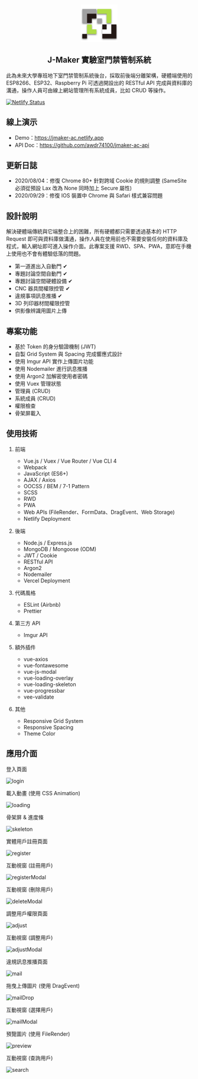 <div align="center">
   <a href="https://jmaker-ac.netlify.app" title="JammeryHQ" target="_blank">
      <img src="https://raw.githubusercontent.com/awdr74100/jmaker-ac/master/src/assets/img/logo.png" alt="JMaker" width="100">
   </a>
   <h2>J-Maker 實驗室門禁管制系統</h2>
</div>

此為未來大學專班地下室門禁管制系統後台，採取前後端分離架構，硬體端使用的 ESP8266、ESP32、Raspberry Pi 可透過開設出的 RESTful API 完成與資料庫的溝通，操作人員可由線上網站管理所有系統成員，比如 CRUD 等操作。

[![Netlify Status](https://api.netlify.com/api/v1/badges/5a6cab16-bf71-489b-ba5e-59ede1af1b01/deploy-status)](https://app.netlify.com/sites/jmaker-ac/deploys)

## 線上演示

- Demo：https://jmaker-ac.netlify.app
- API Doc：https://github.com/awdr74100/jmaker-ac-api

## 更新日誌

- 2020/08/04：修復 Chrome 80+ 針對跨域 Cookie 的規則調整 (SameSite 必須從預設 Lax 改為 None 同時加上 Secure 屬性)
- 2020/09/29：修復 IOS 裝置中 Chrome 與 Safari 樣式兼容問題

## 設計說明

解決硬體端傳統與它端整合上的困難，所有硬體都只需要透過基本的 HTTP Request 即可與資料庫做溝通，操作人員在使用前也不需要安裝任何的資料庫及程式，輸入網址即可進入操作介面。此專案支援 RWD、SPA、PWA，意即在手機上使用也不會有體驗低落的問題。

- 第一道進出入自動門 ✔
- 專題討論空間自動門 ✔
- 專題討論空間硬體設備 ✔
- CNC 器具間權限控管 ✔
- 違規事項訊息推播 ✔
- 3D 列印器材間權限控管
- 供影像辨識用圖片上傳

## 專案功能

- 基於 Token 的身分驗證機制 (JWT)
- 自製 Grid System 與 Spacing 完成響應式設計
- 使用 Imgur API 實作上傳圖片功能
- 使用 Nodemailer 進行訊息推播
- 使用 Argon2 加解密使用者密碼
- 使用 Vuex 管理狀態
- 管理員 (CRUD)
- 系統成員 (CRUD)
- 權限檢查
- 骨架屏載入

## 使用技術

1. 前端

   - Vue.js / Vuex / Vue Router / Vue CLI 4
   - Webpack
   - JavaScript (ES6+)
   - AJAX / Axios
   - OOCSS / BEM / 7-1 Pattern
   - SCSS
   - RWD
   - PWA
   - Web APIs (FileRender、FormData、DragEvent、Web Storage)
   - Netlify Deployment

2. 後端

   - Node.js / Express.js
   - MongoDB / Mongoose (ODM)
   - JWT / Cookie
   - RESTful API
   - Argon2
   - Nodemailer
   - Vercel Deployment

3. 代碼風格

   - ESLint (Airbnb)
   - Prettier

4. 第三方 API

   - Imgur API

5. 額外插件

   - vue-axios
   - vue-fontawesome
   - vue-js-modal
   - vue-loading-overlay
   - vue-loading-skeleton
   - vue-progressbar
   - vee-validate

6. 其他
   - Responsive Grid System
   - Responsive Spacing
   - Theme Color

## 應用介面

登入頁面

![login](https://i.imgur.com/foUsZcK.png)

載入動畫 (使用 CSS Animation)

![loading](https://i.imgur.com/R97MdCm.png)

骨架屏 & 進度條

![skeleton](https://i.imgur.com/uihkcRm.png)

實體用戶註冊頁面

![register](https://i.imgur.com/ARK14Bs.png)

互動視窗 (註冊用戶)

![registerModal](https://i.imgur.com/1pGsy0G.png)

互動視窗 (刪除用戶)

![deleteModal](https://i.imgur.com/Lb09srh.png)

調整用戶權限頁面

![adjust](https://i.imgur.com/xxmZSqh.png)

互動視窗 (調整用戶)

![adjustModal](https://i.imgur.com/NvSz47A.png)

違規訊息推播頁面

![mail](https://i.imgur.com/PqCLijY.png)

拖曳上傳圖片 (使用 DragEvent)

![mailDrop](https://i.imgur.com/NcVnoho.png)

互動視窗 (選擇用戶)

![mailModal](https://i.imgur.com/Gv5rIbe.png)

預覽圖片 (使用 FileRender)

![preview](https://i.imgur.com/GcJXsAA.png)

互動視窗 (查詢用戶)

![search](https://i.imgur.com/PokIDlj.png)
